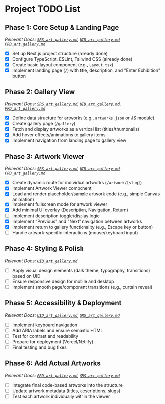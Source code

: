 # Project TODO List

## Phase 1: Core Setup & Landing Page
*Relevant Docs: [`SRS_art_gallery.md`](.documentation/SRS_art_gallery.md), [`UID_art_gallery.md`](.documentation/UID_art_gallery.md), [`PRD_art_gallery.md`](.documentation/PRD_art_gallery.md)*

- [x] Set up Next.js project structure (already done)
- [x] Configure TypeScript, ESLint, Tailwind CSS (already done)
- [x] Create basic layout component (e.g., `Layout.tsx`)
- [x] Implement landing page (`/`) with title, description, and "Enter Exhibition" button

## Phase 2: Gallery View
*Relevant Docs: [`SRS_art_gallery.md`](.documentation/SRS_art_gallery.md), [`UID_art_gallery.md`](.documentation/UID_art_gallery.md), [`PRD_art_gallery.md`](.documentation/PRD_art_gallery.md)*

- [x] Define data structure for artworks (e.g., `artworks.json` or JS module)
- [x] Create gallery page (`/gallery`)
- [x] Fetch and display artworks as a vertical list (titles/thumbnails)
- [x] Add hover effects/animations to gallery items
- [x] Implement navigation from landing page to gallery view

## Phase 3: Artwork Viewer
*Relevant Docs: [`SRS_art_gallery.md`](.documentation/SRS_art_gallery.md), [`UID_art_gallery.md`](.documentation/UID_art_gallery.md), [`PRD_art_gallery.md`](.documentation/PRD_art_gallery.md)*

- [x] Create dynamic route for individual artworks (`/artwork/[slug]`)
- [x] Implement Artwork Viewer component
- [x] Load and render placeholder/sample artwork code (e.g., simple Canvas animation)
- [x] Implement fullscreen mode for artwork viewer
- [x] Add minimal UI overlay (Description, Navigation, Return)
- [ ] Implement description toggle/display logic
- [x] Implement "Previous" and "Next" navigation between artworks
- [x] Implement return to gallery functionality (e.g., Escape key or button)
- [ ] Handle artwork-specific interactions (mouse/keyboard input)

## Phase 4: Styling & Polish
*Relevant Docs: [`UID_art_gallery.md`](.documentation/UID_art_gallery.md)*

- [ ] Apply visual design elements (dark theme, typography, transitions) based on UID
- [ ] Ensure responsive design for mobile and desktop
- [ ] Implement smooth page/component transitions (e.g., curtain reveal)

## Phase 5: Accessibility & Deployment
*Relevant Docs: [`UID_art_gallery.md`](.documentation/UID_art_gallery.md), [`SRS_art_gallery.md`](.documentation/SRS_art_gallery.md)*

- [ ] Implement keyboard navigation
- [ ] Add ARIA labels and ensure semantic HTML
- [ ] Test for contrast and readability
- [ ] Prepare for deployment (Vercel/Netlify)
- [ ] Final testing and bug fixes

## Phase 6: Add Actual Artworks
*Relevant Docs: [`PRD_art_gallery.md`](.documentation/PRD_art_gallery.md), [`SRS_art_gallery.md`](.documentation/SRS_art_gallery.md)*

- [ ] Integrate final code-based artworks into the structure
- [ ] Update artwork metadata (titles, descriptions, slugs)
- [ ] Test each artwork individually within the viewer 